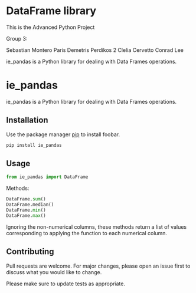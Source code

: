 # DataFrame library
This is the Advanced Python Project

Group 3:

Sebastian Montero Paris
Demetris Perdikos 2
Clelia Cervetto
Conrad Lee

ie_pandas is a Python library for dealing with Data Frames operations.

# ie_pandas

ie_pandas is a Python library for dealing with Data Frames operations.

## Installation

Use the package manager [pip](https://pip.pypa.io/en/stable/) to install foobar.

```bash
pip install ie_pandas
```

## Usage

```python
from ie_pandas import DataFrame
```
Methods:
```python
DataFrame.sum()
DataFrame.median()
DataFrame.min()
DataFrame.max()
```

Ignoring the non-numerical columns, these methods return a list of values corresponding to applying the function to each numerical column. 

## Contributing
Pull requests are welcome. For major changes, please open an issue first to discuss what you would like to change.

Please make sure to update tests as appropriate.
